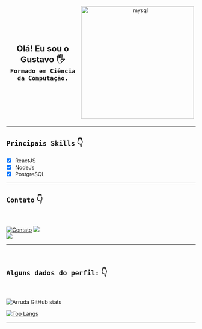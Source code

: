 <div align="center" style="display: flex; align-items: center; justify-content: center;">
 <strong style="font-size: 22px"> Olá! Eu sou o Gustavo 🖐️ </br><strong style="font-size: 16px; font-family: monospace;">Formado em Ciência da Computação.</strong>
 </strong> <img align="center" alt="mysql" style="margin: 5px; width: 300px;" src="https://i.pinimg.com/originals/18/a4/94/18a4949fc9c8067172d3b96e302e7097.gif" />
</div>

___


## ```Principais Skills``` 👇

<div align="left">

- [x] ReactJS
- [x] NodeJs
- [x] PostgreSQL
   
</div>


___

## ```Contato``` 👇

</br>

<div align="left">

[![Contato](https://img.shields.io/badge/WhatsApp-25D366?style=for-the-badge&logo=whatsapp&logoColor=white)](https://api.whatsapp.com/send?phone=5513996369053&text=Ol%C3%A1%2C%20gostaria%20de%20te%20contratar..%20Entre%20em%20contato%20comigo!)
<a href="https://www.linkedin.com/in/gustavo-arruda-2a664a1b1/" target="_blank"><img src="https://img.shields.io/badge/-LinkedIn-%230077B5?style=for-the-badge&logo=linkedin&logoColor=white" target="_blank"></a>   
<a href = "mailto:gustavoleone3456@hotmail.com"><img src="https://img.shields.io/badge/-Gmail-%23333?style=for-the-badge&logo=gmail&logoColor=white" target="_blank"></a>

</div>

___

</br>

## ```Alguns dados do perfil:``` 👇
</br>

![Arruda GitHub stats](https://github-readme-stats.vercel.app/api?username=gugalxp&show_icons=true&theme=radical)

[![Top Langs](https://github-readme-stats.vercel.app/api/top-langs/?username=gugalxp&layout=compact)]()

___


  

